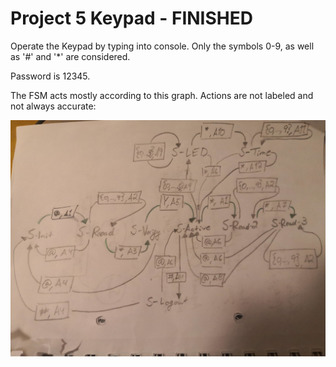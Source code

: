 # Project 5 Keypad - FINISHED

Operate the Keypad by typing into console. Only the symbols 0-9, as well as '#' and '*' are considered.

Password is 12345.

The FSM acts mostly according to this graph. Actions are not labeled and not always accurate:

![FSM_graph](FSM_graph.jpg)
